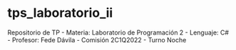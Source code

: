 # tps_laboratorio_ii
Repositorio de TP - Materia: Laboratorio de Programación 2 - Lenguaje: C# - Profesor: Fede Dávila - Comisión 2C1Q2022 - Turno Noche
